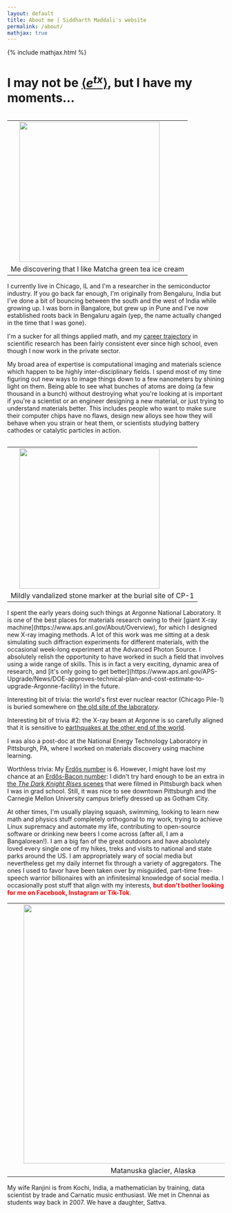 ```yaml
---
layout: default
title: About me | Siddharth Maddali's website
permalink: /about/
mathjax: true
---
```

{% include mathjax.html %}

# I may not be <span class="notranslate"><a href="https://en.wikipedia.org/wiki/Moment-generating_function">$\left\langle e^{tx}\right\rangle$</a></span>, but I have my moments...

<table class="image" align="left" width="350">
<tr><td text-align="center"><img src="{{ site.url }}/images/me.png" width="325" align="left" style="margin:0px 20px" ></td></tr>
<tr><td class="caption" align="center">Me discovering that I like Matcha green tea ice cream</td></tr>
</table>

I currently live in Chicago, IL and I'm a researcher in the semiconductor industry.
If you go back far enough, I'm originally from Bengaluru, India but I've done a bit of bouncing between the south and the west of India while growing up. 
I was born in Bangalore, but grew up in Pune and I've now established roots back in Bengaluru again (yep, the name actually changed in the time that I was gone).

I'm a sucker for all things applied math, and my [career trajectory]({{site.url}}/professional/cv#workex) in scientific research has been fairly consistent ever since high school, even though I now work in the private sector. 

My broad area of expertise is computational imaging and materials science which happen to be highly inter-disciplinary fields. 
I spend most of my time figuring out new ways to image things down to a few nanometers by shining light on them.
Being able to see what bunches of atoms are doing (a few thousand in a bunch) without destroying what you're looking at is important if you're a scientist or an engineer designing a new material, or just trying to understand materials better.
This includes people who want to make sure their computer chips have no flaws, design new alloys see how they will behave when you strain or heat them, or scientists studying battery cathodes or catalytic particles in action.


<table class="image" align="right" width="350">
<tr><td text-align="center"><img src="{{ site.url }}/images/cp1.jpg" width="325" align="left" style="margin:0px 20px" ></td></tr>
<tr><td class="caption" align="center">Mildly vandalized stone marker at the burial site of CP-1</td></tr>
</table>
I spent the early years doing such things at Argonne National Laboratory. 
It is one of the best places for materials research owing to their [giant X-ray machine](https://www.aps.anl.gov/About/Overview), for which I designed new X-ray imaging methods.
A lot of this work was me sitting at a desk simulating such diffraction experiments for different materials, with the occasional week-long experiment at the Advanced Photon Source.
I absolutely relish the opportunity to have worked in such a field that involves using a wide range of skills.
This is in fact a very exciting, dynamic area of research, and [it's only going to get better](https://www.aps.anl.gov/APS-Upgrade/News/DOE-approves-technical-plan-and-cost-estimate-to-upgrade-Argonne-facility) in the future. 

Interesting bit of trivia: the world's first ever nuclear reactor (Chicago Pile-1) is buried somewhere on [the old site of the laboratory](https://www.atlasobscura.com/places/red-gate-woods).

Interesting bit of trivia #2: the X-ray beam at Argonne is so carefully aligned that it is sensitive to <a href="https://www.flickr.com/photos/argonne/32879127374">earthquakes at the other end of the world</a>.

I was also a post-doc at the National Energy Technology Laboratory in Pittsburgh, PA, where I worked on materials discovery using machine learning.

Worthless trivia: My <a href="https://en.wikipedia.org/wiki/Erd%C5%91s_number">Erdős number</a> is 6. 
However, I might have lost my chance at an <a href="https://en.wikipedia.org/wiki/Erd%C5%91s%E2%80%93Bacon_number">Erdős-Bacon number</a>: I didn't try hard enough to be an extra in <a href="https://www.youtube.com/watch?v=fpw0ajm3_5k">the <i>The Dark Knight Rises</i> scenes</a> that were filmed in Pittsburgh back when I was in grad school. 
Still, it was nice to see downtown Pittsburgh and the Carnegie Mellon University campus briefly dressed up as Gotham City. 

<a name="noseriously"></a>
At other times, I'm usually playing squash, swimming, looking to learn new math and physics stuff completely orthogonal to my work, trying to achieve Linux supremacy and automate my life, contributing to open-source software or drinking new beers I come across (after all, I am a Bangalorean!).
I am a big fan of the great outdoors and have absolutely loved every single one of my hikes, treks and visits to national and state parks around the US.
I am appropriately wary of social media but nevertheless get my daily internet fix through a variety of aggregators. 
The ones I used to favor have been taken over by misguided, part-time free-speech warrior billionaires with an infinitesimal knowledge of social media. 
I occasionally post stuff that align with my interests, <font color="red"><strong>but don't bother looking for me on Facebook, Instagram or Tik-Tok</strong></font>.

<table class="image" align="center">
<tr><td><img src="{{ site.url }}/images/couple.jpg" width="600" style="margin:0px 30px"></td></tr>
<tr><td class="caption" align="center">Matanuska glacier, Alaska</td></tr>
</table>

My wife <span class="notranslate">Ranjini</span> is from Kochi, India, a mathematician by training, data scientist by trade and Carnatic music enthusiast.
We met in Chennai as students way back in 2007.
We have a daughter, <span class="notranslate">Sattva</span>.
